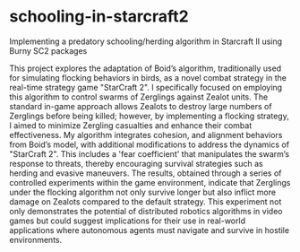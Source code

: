 # schooling-in-starcraft2
Implementing a predatory schooling/herding algorithm in Starcraft II using Burny SC2 packages


This project explores the adaptation of Boid’s algorithm, traditionally used for simulating flocking behaviors in birds, as a novel combat strategy in the real-time strategy game "StarCraft 2". I specifically focused on employing this algorithm to control swarms of Zerglings against Zealot units. The standard in-game approach allows Zealots to destroy large numbers of Zerglings before being killed; however, by implementing a flocking strategy, I aimed to minimize Zergling casualties and enhance their combat effectiveness. My algorithm integrates cohesion, and alignment behaviors from Boid’s model, with additional modifications to address the dynamics of "StarCraft 2". This includes a 'fear coefficient' that manipulates the swarm’s response to threats, thereby encouraging survival strategies such as herding and evasive maneuvers. The results, obtained through a series of controlled experiments within the game environment, indicate that Zerglings under the flocking algorithm not only survive longer but also inflict more damage on Zealots compared to the default strategy. This experiment not only demonstrates the potential of distributed robotics algorithms in video games but could suggest implications for their use in real-world applications where autonomous agents must navigate and survive in hostile environments.
